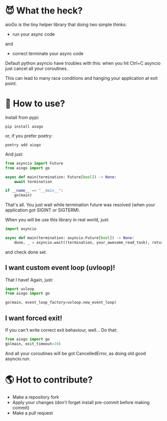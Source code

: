 # 😈 What the heck?
aioGo is the tiny helper library that doing two simple thinks: 
- run your async code

and
- correct terminate your async code

Default python asyncio have troubles with this: when you hit Ctrl+C asyncio just cancel all your coroutines.

This can lead to many race conditions and hanging your application at exit point.

# 📘 How to use?

Install from pypi:

```shell
pip install aiogo
```

or, if you prefer poetry:

```shell
poetry add aiogo
```

And just:

```python
from asyncio import Future
from aiogo import go

async def main(termination: Future[bool]) -> None:
    await termination

if __name__ == "__main__":
    go(main)
```

That's all. You just wait while termination future was resolved (when your application got SIGINT or SIGTERM).

When you will be use this library in real world, just: 
```python
import asyncio

async def main(termination: asyncio.Future[bool]) -> None:
    done, _ = asyncio.wait((termination, your_awesome_read_task), return_when=asyncio.FIRST_COMPLETED)
```
and check done set.

## I want custom event loop (uvloop)!
That I have! Again, just:

```python
import uvloop
from aiogo import go

go(main, event_loop_factory=uvloop.new_event_loop)
```

## I want forced exit!
If you can't write correct exit behaviour, well... Do that:

```python
from aiogo import go
go(main, exit_timeout=10)
```
And all your coroutines will be got CancelledError, as doing old good asyncio.run.

# 🌎 Hot to contribute?
- Make a repository fork
- Apply your changes (don't forget install pre-commit before making commit)
- Make a pull request
